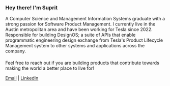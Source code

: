 <h3>Hey there! I'm Suprit</h3>
A Computer Science and Management Information Systems graduate with a strong passion for Software Product Management. I currently live in the Austin metropolitan area and have been working for Tesla since 2022. Responsible for building DesignOS; a suite of APIs that enable programmatic engineering design exchange from Tesla's Product Lifecycle Management system to other systems and applications across the company.

####
Feel free to reach out if you are building products that contribute towards making the world a better place to live for!

[Email](mailto:shindesuprit3@gmail.com) | [LinkedIn](https://www.linkedin.com/in/supritshinde/)

